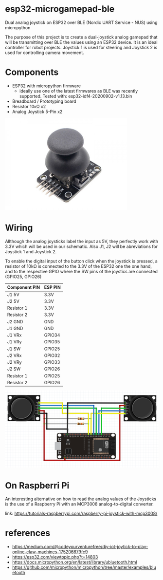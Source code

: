 # esp32-microgamepad-ble
Dual analog joystick on ESP32 over BLE (Nordic UART Service - NUS) using micropython

The purpose of this project is to create a dual-joystick analog gamepad that will be transmitting over BLE the values using an ESP32 device. 
It is an ideal controller for robot projects. Joystick 1 is used for steering and Joystick 2 is used for controlling camera movement. 

# Components
* ESP32 with micropython firmware
    * ideally use one of the latest firmwares as BLE was recently supported. Tested with: esp32-idf4-20200902-v1.13.bin
* Breadboard / Prototyping board
* Resistor 10κΩ x2
* Analog Joystick 5-Pin x2

![img](https://github.com/insighio/esp32-microgamepad-ble/blob/main/analog_joystick.jpeg)

# Wiring
Allthough the analog joysticks label the input as 5V, they perfectly work with 3.3V which will be used in our schematic. Also J1, J2 will be abreviations for Joystick 1 and Joystick 2. 

To enable the digital input of the button click when the joystick is pressed, a resistor of 10kΩ is connected to the 3.3V of the ESP32 one the one hand, and to the respective GPIO where the SW pins of the joystics are connected (GPIO25, GPIO26)

| Component PIN | ESP PIN |
| ------------- | ------- |
| J1 5V | 3.3V |
| J2 5V | 3.3V |
| Resistor 1 | 3.3V |
| Resistor 2 | 3.3V |
| J2 GND | GND |
| J1 GND | GND |
| J1 VRx | GPIO34 |
| J1 VRy | GPIO35 |
| J1 SW | GPIO25 |
| J2 VRx | GPIO32 |
| J2 VRy | GPIO33 |
| J2 SW | GPIO26 |
| Resistor 1 | GPIO25 |
| Resistor 2 | GPIO26 |

![complete schematic](https://github.com/insighio/esp32-microgamepad-ble/blob/main/schematics.png)

# On Raspberri Pi
An interesting alternative on how to read the analog values of the Joysticks is the use of a Raspberry Pi with an MCP3008 analog-to-digital converter.

link: https://tutorials-raspberrypi.com/raspberry-pi-joystick-with-mcp3008/

# references
* https://medium.com/@codeyourventurefree/diy-iot-joytick-to-play-online-claw-machines-175206679fc9
* https://esp32.com/viewtopic.php?t=14803
* https://docs.micropython.org/en/latest/library/ubluetooth.html
* https://github.com/micropython/micropython/tree/master/examples/bluetooth
